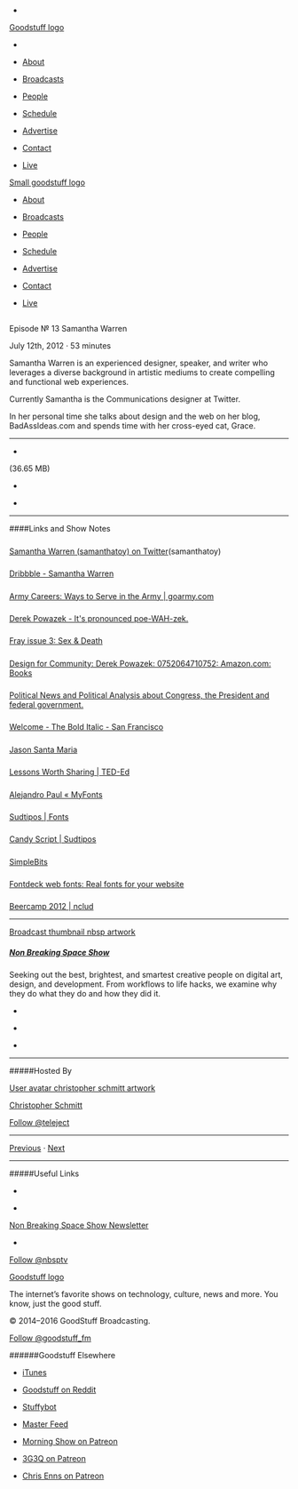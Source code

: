 

-
[Goodstuff logo](http://www.goodstuff.fm/)[](/assets/goodstuff_logo-17c1fe6f378352de5d7345f76152130b.svg)

-


-  [About](/about)

-  [Broadcasts](/broadcasts)

-  [People](/people)

-  [Schedule](/schedule)

-  [Advertise](/advertise)

-  [Contact](/contact)

-  [Live](/live)


[Small goodstuff logo](http://www.goodstuff.fm/)[](/assets/small_goodstuff_logo-bf032e72b9ec41494f4d90905f1ad619.svg)


-  [About](/about)

-  [Broadcasts](/broadcasts)

-  [People](/people)

-  [Schedule](/schedule)

-  [Advertise](/advertise)

-  [Contact](/contact)

-  [Live](/live)


##
Episode № 13
Samantha Warren


July 12th, 2012
&middot;
53
minutes


Samantha Warren is an experienced designer, speaker, and writer who leverages a diverse background in artistic mediums to create compelling and functional web experiences.


Currently Samantha is the Communications designer at Twitter.


In her personal time she talks about design and the web on her blog, BadAssIdeas.com and spends time with her cross-eyed cat, Grace.


------------------------------


-
[](http://podcasts-1.feedpress.co/10609/nbsp-13.mp3)(36.65 MB)

-
[](http://twitter.com/intent/tweet?text=Non%20Breaking%20Space%20Show%20%E2%84%96%2013%20on%20@goodstuff_fm%20-%20http://goodstuff.fm/nbsp/13)

-
[](http://www.facebook.com/sharer/sharer.php?u=http://goodstuff.fm/nbsp/13)


------------------------------


####Links and Show Notes

#####
[Samantha Warren (samanthatoy) on Twitter](https://twitter.com/SamanthaToy)(samanthatoy)


#####
[Dribbble - Samantha Warren](http://dribbble.com/samantha/)


#####
[Army Careers: Ways to Serve in the Army | goarmy.com](http://www.goarmy.com/)


#####
[Derek Powazek - It's pronounced poe-WAH-zek.](http://powazek.com/)


#####
[Fray issue 3: Sex & Death](http://fray.com/issue3/)


#####
[Design for Community: Derek Powazek: 0752064710752: Amazon.com: Books](http://www.amazon.com/Design-Community-Derek-Powazek/dp/0735710759)


#####
[Political News and Political Analysis about Congress, the President and federal government.](http://washingtonexaminer.com/)


#####
[Welcome - The Bold Italic - San Francisco](http://www.thebolditalic.com/)


#####
[Jason Santa Maria](http://jasonsantamaria.com/)


#####
[Lessons Worth Sharing | TED-Ed](http://ed.ted.com/)


#####
[Alejandro Paul « MyFonts](http://www.myfonts.com/person/Alejandro_Paul/)


#####
[Sudtipos | Fonts](http://sudtipos.com/home)


#####
[Candy Script | Sudtipos](http://sudtipos.com/fonts/94)


#####
[SimpleBits](http://simplebits.com/)


#####
[Fontdeck web fonts: Real fonts for your website](http://fontdeck.com/)


#####
[Beercamp 2012 | nclud](http://nclud.com/work/beercamp-2012/)


------------------------------


[Broadcast thumbnail nbsp artwork](/nbsp)[](https://goodstuffs3.s3.amazonaws.com/uploads/broadcast/image/19/broadcast_thumbnail_nbsp_artwork.png)

##### [Non Breaking Space Show](/nbsp)


Seeking out the best, brightest, and smartest creative people on digital art, design, and development. From workflows to life hacks, we examine why they do what they do and how they did it.

-
[](http://itunes.apple.com/us/podcast/the-non-breaking-space-show/id507162981)

-
[](http://feeds.goodstuff.fm/nbsp)

-
[](mailto:chris@goodstuff.fm?cc=sponsorship%40goodstuff.fm&subject=%5BGoodStuff%20FM%5D%20Sponsorship%20Inquiry%20for%20Non%20Breaking%20Space%20Show)


------------------------------


#####Hosted By


[User avatar christopher schmitt artwork](/people/christopher-schmitt)[](https://goodstuffs3.s3.amazonaws.com/uploads/user/avatar/20/user_avatar_christopher-schmitt_artwork.png)

[Christopher Schmitt](/people/christopher-schmitt)


[Follow @teleject](https://twitter.com/teleject)


------------------------------


[Previous](/nbsp/12)
&middot;
[Next](/nbsp/14)


------------------------------


#####Useful Links

-
[](mailto:chris@goodstuff.fm?subject=%5BGoodstuff%20FM%5D%20Feedback%20for%20Non%20Breaking%20Space%20Show)

-
[Non Breaking Space Show Newsletter](http://www.goodstuff.fm/nbsp/newsletter)


-
[Follow @nbsptv](https://twitter.com/nbsptv)


[Goodstuff logo](http://www.goodstuff.fm/)[](/assets/goodstuff_logo-17c1fe6f378352de5d7345f76152130b.svg)


The internet’s favorite shows on technology, culture, news and more. You know, just the good stuff.


&copy; 2014&ndash;2016 GoodStuff Broadcasting.

[Follow @goodstuff_fm](https://twitter.com/goodstufffm)


######Goodstuff Elsewhere

-  [iTunes](https://itunes.apple.com/us/artist/goodstuff-fm/id843385597?mt=2)

-  [Goodstuff on Reddit](https://www.reddit.com/r/Goodstuff_fm/)

-  [Stuffybot](http://stuffybot.goodstuff.fm)

-  [Master Feed](/master/feed)

-  [Morning Show on Patreon](https://www.patreon.com/morningshow)

-  [3G3Q on Patreon](https://www.patreon.com/3g3q)

-  [Chris Enns on Patreon](https://www.patreon.com/ichris)
